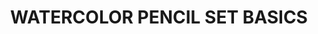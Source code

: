 ---
title: "WATERCOLOR PENCIL SET BASICS"
price: "700" 
desc: "AK olovke"
img_path: "/assets/img/AK10045.jpg"
brand: AK
available: true
special_offer: false
new: false
soon: false
cat: "Weathering"
subcat: "wet-ak-olovke"
subsubcat: ""
sifra: "AK10045"
---